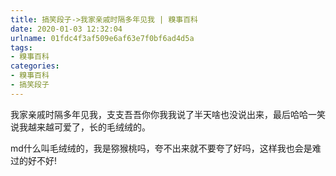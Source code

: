 ```yaml
---
title: 搞笑段子->我家亲戚时隔多年见我 | 糗事百科
date: 2020-01-03 12:32:04
urlname: 01fdc4f3af509e6af63e7f0bf6ad4d5a
tags: 
- 糗事百科
categories:
- 糗事百科
- 搞笑段子
---
```

我家亲戚时隔多年见我，支支吾吾你你我我说了半天啥也没说出来，最后哈哈一笑说我越来越可爱了，长的毛绒绒的。

md什么叫毛绒绒的，我是猕猴桃吗，夸不出来就不要夸了好吗，这样我也会是难过的好不好!


